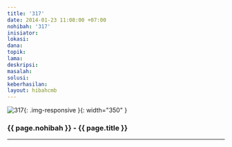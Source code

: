 ```yaml
---
title: '317'
date: 2014-01-23 11:08:00 +07:00
nohibah: '317'
inisiator:
lokasi:
dana:
topik:
lama:
deskripsi:
masalah:
solusi:
keberhasilan:
layout: hibahcmb
---
```


![317](/static/img/hibahcmb/317.png){: .img-responsive }{: width="350" }

### {{ page.nohibah }} - {{ page.title }}

---
